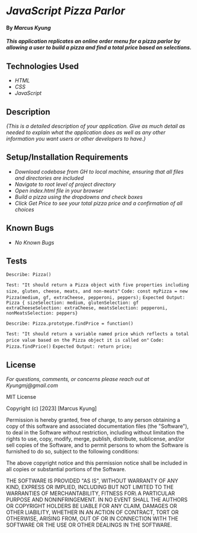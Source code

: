 # _JavaScript Pizza Parlor_

#### By _**Marcus Kyung**_

#### _This application replicates an online order menu for a pizza parlor by allowing a user to build a pizza and find a total price based on selections._

## Technologies Used

* _HTML_
* _CSS_
* _JavaScript_

## Description

_{This is a detailed description of your application. Give as much detail as needed to explain what the application does as well as any other information you want users or other developers to have.}_

## Setup/Installation Requirements

* _Download codebase from GH to local machine, ensuring that all files and directories are included_
* _Navigate to root level of project directory_
* _Open index.html file in your browser_
* _Build a pizza using the dropdowns and check boxes_
* _Click Get Price to see your total pizza price and a confirmation of all choices_

## Known Bugs

* _No Known Bugs_

## Tests
```Describe: Pizza()```

```Test: "It should return a Pizza object with five properties including size, gluten, cheese, meats, and non-meats"```
```Code: const myPizza = new Pizza(medium, gf, extraCheese, pepperoni, peppers);```
```Expected Output: Pizza { sizeSelection: medium, glutenSelection: gf extraCheeseSelection: extraCheese, meatsSelection: pepperoni, nonMeatsSelection: peppers}```


```Describe: Pizza.prototype.findPrice = function()```

```Test: "It should return a variable named price which reflects a total price value based on the Pizza object it is called on"```
```Code: Pizza.findPrice()```
```Expected Output: return price;```

## License

_For questions, comments, or concerns please reach out at Kyungmj@gmail.com_

MIT License

Copyright (c) [2023] [Marcus Kyung]

Permission is hereby granted, free of charge, to any person obtaining a copy of this software and associated documentation files (the "Software"), to deal
in the Software without restriction, including without limitation the rights to use, copy, modify, merge, publish, distribute, sublicense, and/or sell copies of the Software, and to permit persons to whom the Software is furnished to do so, subject to the following conditions: 

The above copyright notice and this permission notice shall be included in all copies or substantial portions of the Software.

THE SOFTWARE IS PROVIDED "AS IS", WITHOUT WARRANTY OF ANY KIND, EXPRESS OR IMPLIED, INCLUDING BUT NOT LIMITED TO THE WARRANTIES OF MERCHANTABILITY, FITNESS FOR\ A PARTICULAR PURPOSE AND NONINFRINGEMENT. IN NO EVENT SHALL THE AUTHORS OR COPYRIGHT HOLDERS BE LIABLE FOR ANY CLAIM, DAMAGES OR OTHER LIABILITY, WHETHER IN AN ACTION OF CONTRACT, TORT OR OTHERWISE, ARISING FROM, OUT OF OR IN CONNECTION WITH THE SOFTWARE OR THE USE OR OTHER DEALINGS IN THE SOFTWARE.